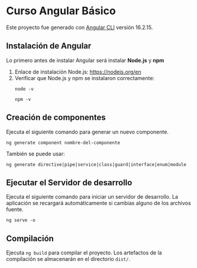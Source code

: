 # Curso Angular Básico

Este proyecto fue generado con [Angular CLI](https://github.com/angular/angular-cli) versión 16.2.15.

## Instalación de Angular

Lo primero antes de instalar Angular será instalar **Node.js** y **npm**

1. Enlace de instalación Node.js:  https://nodejs.org/en
2. Verificar que Node.js y npm se instalaron correctamente:
   ```text
   node -v
   ```
      ```text
   npm -v
   ```


## Creación de componentes

Ejecuta el siguiente comando para generar un nuevo componente.

```text
ng generate component nombre-del-componente
```

También se puede usar:

```text 
ng generate directive|pipe|service|class|guard|interface|enum|module
```


## Ejecutar el Servidor de desarrollo

Ejecuta el siguiente comando para iniciar un servidor de desarrollo. La aplicación se recargará automáticamente si cambias alguno de los archivos fuente.

```text
ng serve -o
```

## Compilación

Ejecuta `ng build` para compilar el proyecto. Los artefactos de la compilación se almacenarán en el directorio `dist/`.


